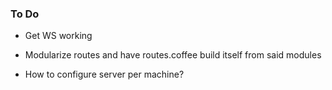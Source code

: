 ### To Do

- Get WS working

- Modularize routes and have routes.coffee build itself from said modules

- How to configure server per machine?
